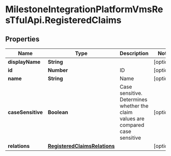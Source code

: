 # MilestoneIntegrationPlatformVmsResTfulApi.RegisteredClaims

## Properties
Name | Type | Description | Notes
------------ | ------------- | ------------- | -------------
**displayName** | **String** |  | [optional] 
**id** | **Number** | ID | [optional] 
**name** | **String** | Name | [optional] 
**caseSensitive** | **Boolean** | Case sensitive. Determines whether the claim values are compared case sensitive | [optional] 
**relations** | [**RegisteredClaimsRelations**](RegisteredClaimsRelations.md) |  | [optional] 
